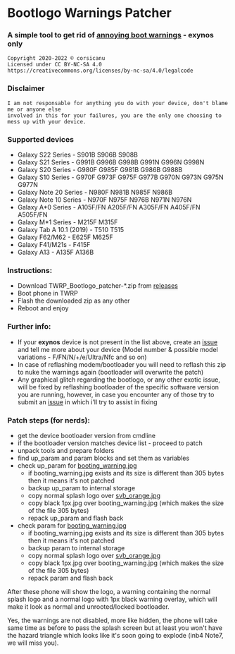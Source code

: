 # Bootlogo Warnings Patcher
### A simple tool to get rid of [annoying boot warnings](https://imgur.com/a/FFeOHkC) - exynos only
```
Copyright 2020-2022 © corsicanu
Licensed under CC BY-NC-SA 4.0
https://creativecommons.org/licenses/by-nc-sa/4.0/legalcode
```
### Disclaimer
```
I am not responsable for anything you do with your device, don't blame me or anyone else 
involved in this for your failures, you are the only one choosing to mess up with your device. 
```
### Supported devices
   - Galaxy S22 Series - S901B S906B S908B
   - Galaxy S21 Series - G991B G996B G998B G991N G996N G998N
   - Galaxy S20 Series - G980F G985F G981B G986B G988B
   - Galaxy S10 Series - G970F G973F G975F G977B G970N G973N G975N G977N
   - Galaxy Note 20 Series - N980F N981B N985F N986B
   - Galaxy Note 10 Series - N970F N975F N976B N971N N976N
   - Galaxy A\*0 Series - A105F/FN A205F/FN A305F/FN A405F/FN A505F/FN
   - Galaxy M\*1 Series - M215F M315F
   - Galaxy Tab A 10.1 (2019) - T510 T515
   - Galaxy F62/M62 - E625F M625F
   - Galaxy F41/M21s - F415F
   - Galaxy A13 - A135F A136B

### Instructions:
   - Download TWRP_Bootlogo_patcher-*.zip from [releases](https://github.com/corsicanu/TWRP_Bootlogo_patcher/releases)
   - Boot phone in TWRP
   - Flash the downloaded zip as any other
   - Reboot and enjoy

### Further info:
   - If your **exynos** device is not present in the list above, create an [issue](https://github.com/corsicanu/TWRP_Bootlogo_patcher/issues) and tell me more about your device (Model number & possible model variations - F/FN/N/+/e/Ultra/Nfc and so on)
   - In case of reflashing modem/bootloader you will need to reflash this zip to nuke the warnings again (bootloader will overwrite the patch)
   - Any graphical glitch regarding the bootlogo, or any other exotic issue, will be fixed by reflashing bootloader of the specific software version you are running, however, in case you encounter any of those try to submit an [issue](https://github.com/corsicanu/TWRP_Bootlogo_patcher/issues) in which i'll try to assist in fixing

### Patch steps (for nerds):
   - get the device bootloader version from cmdline
   - if the bootloader version matches device list - proceed to patch
   - unpack tools and prepare folders
   - find up_param and param blocks and set them as variables
   - check up_param for [booting_warning.jpg](https://i.imgur.com/PMDv38E.jpeg)
       - if booting_warning.jpg exists and its size is different than 305 bytes then it means it's not patched
       - backup up_param to internal storage
       - copy normal splash logo over [svb_orange.jpg](https://i.imgur.com/bQ9wTeW.jpeg)
       - copy black 1px.jpg over booting_warning.jpg (which makes the size of the file 305 bytes)
       - repack up_param and flash back
   - check param for [booting_warning.jpg](https://i.imgur.com/PMDv38E.jpeg)
       - if booting_warning.jpg exists and its size is different than 305 bytes then it means it's not patched
       - backup param to internal storage
       - copy normal splash logo over [svb_orange.jpg](https://i.imgur.com/bQ9wTeW.jpeg)
       - copy black 1px.jpg over booting_warning.jpg (which makes the size of the file 305 bytes)
       - repack param and flash back

After these phone will show the logo, a warning containing the normal splash logo and a normal logo with 1px black warning overlay, which will make it look as normal and unrooted/locked bootloader. 

Yes, the warnings are not disabled, more like hidden, the phone will take same time as before to pass the splash screen but at least you won't have the hazard triangle which looks like it's soon going to explode (inb4 Note7, we will miss you).
